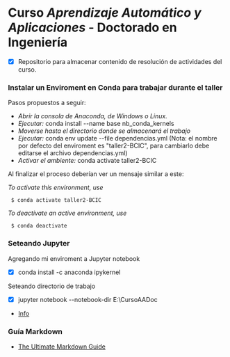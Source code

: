 # Curso *Aprendizaje Automático y Aplicaciones* - Doctorado en Ingeniería

- [x] Repositorio para almacenar contenido de resolución de actividades del curso.

### Instalar un Enviroment en Conda para trabajar durante el taller

Pasos propuestos a seguir:

- _Abrir la consola de Anaconda, de Windows o Linux._
- _Ejecutar:_ conda install --name base nb_conda_kernels
- _Moverse hasta el directorio donde se almacenará el trabajo_
- _Ejecutar:_ conda env update --file dependencias.yml (Nota: el nombre por defecto del enviroment es "taller2-BCIC", para cambiarlo debe editarse el archivo dependencias.yml)
- _Activar el ambiente:_ conda activate taller2-BCIC

Al finalizar el proceso deberían ver un mensaje similar a este:

_To activate this environment, use_

     $ conda activate taller2-BCIC

_To deactivate an active environment, use_

     $ conda deactivate

### Seteando Jupyter

Agregando mi enviroment a Jupyter notebook
- [x] conda install -c anaconda ipykernel

Seteando directorio de trabajo
- [x] jupyter notebook --notebook-dir E:\CursoAADoc

- [Info](https://towardsdatascience.com/get-your-conda-environment-to-show-in-jupyter-notebooks-the-easy-way-17010b76e874)

### Guía Markdown

- [The Ultimate Markdown Guide](https://medium.com/analytics-vidhya/the-ultimate-markdown-guide-for-jupyter-notebook-d5e5abf728fd)